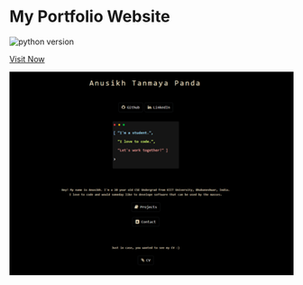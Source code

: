 # My Portfolio Website
![python version](https://img.shields.io/badge/python-3.6%2C3.7%2C3.8-blue?logo=python)

[Visit Now](http://anusikh-panda.herokuapp.com/)

![](static/assets/ss.PNG)
